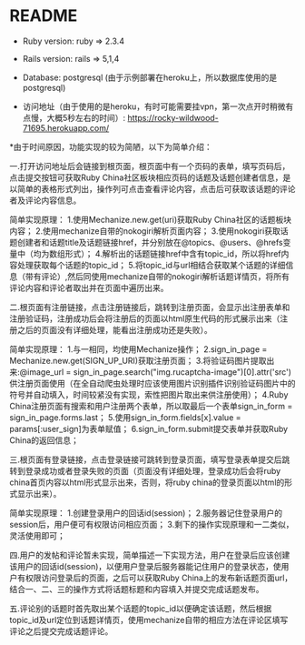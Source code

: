 # README

* Ruby version:  ruby => 2.3.4

* Rails version:  rails => 5,1,4

* Database:  postgresql  (由于示例部署在heroku上，所以数据库使用的是postgresql)

* 访问地址（由于使用的是heroku，有时可能需要挂vpn，第一次点开时稍微有点慢，大概5秒左右的时间）: https://rocky-wildwood-71695.herokuapp.com/

*由于时间原因，功能实现的较为简陋，以下为简单介绍：

一.打开访问地址后会链接到根页面，根页面中有一个页码的表单，填写页码后，点击提交按钮可获取Ruby China社区板块相应页码的话题及话题创建者信息，是以简单的表格形式列出，操作列可点击查看评论内容，点击后可获取该话题的评论者及评论内容信息。

简单实现原理：
1.使用Mechanize.new.get(uri)获取Ruby China社区的话题板块内容；
2.使用mechanize自带的nokogiri解析页面内容；
3.使用nokogiri获取话题创建者和话题title及话题链接href，并分别放在@topics、@users、@hrefs变量中（均为数组形式）；
4.解析出的话题链接href中含有topic_id，所以将href内容处理获取每个话题的topic_id；
5.将topic_id与url相结合获取某个话题的详细信息（带有评论）,然后同使用mechanize自带的nokogiri解析话题详情页，将所有评论内容和评论者取出并在页面中遍历出来。

二.根页面有注册链接，点击注册链接后，跳转到注册页面，会显示出注册表单和注册验证码，注册成功后会将注册后的页面以html原生代码的形式展示出来（注册之后的页面没有详细处理，能看出注册成功还是失败）。

简单实现原理：
1.与一相同，均使用Mechanize操作；
2.sign_in_page = Mechanize.new.get(SIGN_UP_URI)获取注册页面；
3.将验证码图片提取出来:@image_url = sign_in_page.search("img.rucaptcha-image")[0].attr('src')供注册页面使用（在全自动爬虫处理时应该使用图片识别插件识别验证码图片中的符号并自动填入，时间较紧没有实现，索性把图片取出来供注册使用）；
4.Ruby China注册页面有搜索和用户注册两个表单，所以取最后一个表单sign_in_form = sign_in_page.forms.last；
5.使用sign_in_form.fields[x].value = params[:user_sign]为表单赋值；
6.sign_in_form.submit提交表单并获取Ruby China的返回信息；

三.根页面有登录链接，点击登录链接可跳转到登录页面，填写登录表单提交后跳转到登录成功或者登录失败的页面（页面没有详细处理，登录成功后会将ruby china首页内容以html形式显示出来，否则，将ruby china的登录页面以html的形式显示出来）。

简单实现原理：
1.创建登录用户的回话id(session)；
2.服务器记住登录用户的session后，用户便可有权限访问相应页面；
3.剩下的操作实现原理和一二类似，灵活使用即可；

四.用户的发帖和评论暂未实现，简单描述一下实现方法，用户在登录后应该创建该用户的回话id(session)，以便用户登录后服务器能记住用户的登录状态，使用户有权限访问登录后的页面，之后可以获取Ruby China上的发布新话题页面url，结合一、二、三的操作方式将话题标题和内容填入并提交完成话题发布。

五.评论别的话题时首先取出某个话题的topic_id以便确定该话题，然后根据topic_id及url定位到话题详情页，使用mechanize自带的相应方法在评论区填写评论之后提交完成话题评论。

